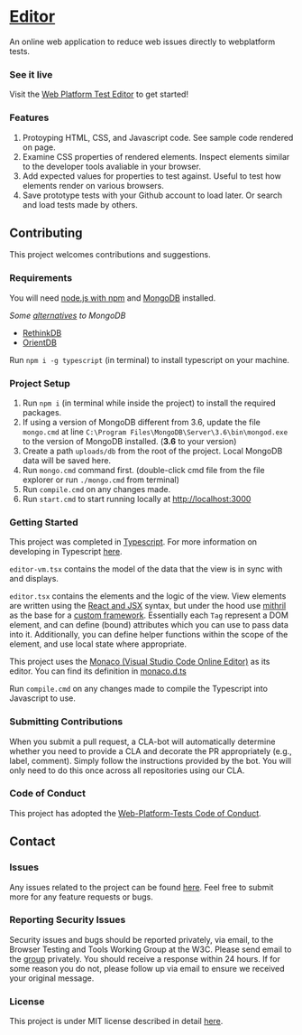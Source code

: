 # [Editor](https://editor.web-platform-tests.org/#/new)
An online web application to reduce web issues directly to webplatform tests.

### See it live
Visit the [Web Platform Test Editor](https://editor.web-platform-tests.org/#/new) to get started!

### Features
1. Protoyping HTML, CSS, and Javascript code. See sample code rendered on page.
1. Examine CSS properties of rendered elements. Inspect elements similar to the developer tools avaliable in your browser.
1. Add expected values for properties to test against. Useful to test how elements render on various browsers.
1. Save prototype tests with your Github account to load later. Or search and load tests made by others.

## Contributing

This project welcomes contributions and suggestions.


### Requirements
You will need [node.js with npm](https://nodejs.org/en/download/) and [MongoDB](https://www.mongodb.com/download-center#community) installed.

*Some [alternatives](https://www.educba.com/mongodb-alternatives/) to MongoDB*
- [RethinkDB](https://rethinkdb.com/)
- [OrientDB](https://www.orientdb.org/)

Run `npm i -g typescript` (in terminal) to install typescript on your machine.

### Project Setup

1. Run `npm i` (in terminal while inside the project) to install the required packages.
1. If using a version of MongoDB different from 3.6, update the file `mongo.cmd` at line
```C:\Program Files\MongoDB\Server\3.6\bin\mongod.exe``` 
to the version of MongoDB installed. (**3.6** to your version)
1. Create a path `uploads/db` from the root of the project. Local MongoDB data will be saved here.
1. Run `mongo.cmd` command first. (double-click cmd file from the file explorer or run `./mongo.cmd` from terminal)
1. Run `compile.cmd` on any changes made.
1. Run `start.cmd` to start running locally at <http://localhost:3000>

### Getting Started
This project was completed in [Typescript](http://www.typescriptlang.org/). For more information on developing in Typescript [here](http://www.typescriptlang.org/docs/handbook/typescript-in-5-minutes.html).

`editor-vm.tsx` contains the model of the data that the view is in sync with and displays.

`editor.tsx` contains the elements and the logic of the view. View elements are written using the [React and JSX](https://reactjs.org/docs/jsx-in-depth.html) syntax, but under the hood use [mithril](https://mithril.js.org/jsx.html) as the base for a [custom framework](wwwroot/src/lib/editor-framework.tsx). Essentially each `Tag` represent a DOM element, and can define (bound) attributes which you can use to pass data into it. Additionally, you can define helper functions within the scope of the element, and use local state where appropriate.

This project uses the [Monaco (Visual Studio Code Online Editor)](https://github.com/Microsoft/monaco-editor) as its editor. You can find its definition in [monaco.d.ts](wwwroot/src/lib/monaco.d.ts)

Run `compile.cmd` on any changes made to compile the Typescript into Javascript to use.


### Submitting Contributions
When you submit a pull request, a CLA-bot will automatically determine whether you need
to provide a CLA and decorate the PR appropriately (e.g., label, comment). Simply follow the
instructions provided by the bot. You will only need to do this once across all repositories using our CLA.

### Code of Conduct

This project has adopted the [Web-Platform-Tests Code of Conduct](https://github.com/web-platform-tests/wpt/blob/master/CODE_OF_CONDUCT.md).

## Contact

### Issues
Any issues related to the project can be found [here](https://github.com/web-platform-tests/editor/issues). Feel free to submit more for any feature requests or bugs.

### Reporting Security Issues

Security issues and bugs should be reported privately, via email, to the Browser Testing and Tools Working Group at the W3C. Please send email to the [group](https://lists.w3.org/Archives/Public/public-test-infra/) privately. You should
receive a response within 24 hours. If for some reason you do not, please follow up via
email to ensure we received your original message.

### License
This project is under MIT license described in detail [here](LICENSE.txt).

